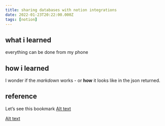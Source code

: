 ```yaml
---
title: sharing databases with notion integrations
date: 2022-01-23T20:22:00.000Z
tags: [notion]
---
```

## what i learned
everything can be done from my phone

## how i learned
I wonder if the _markdown_ works - or **how** it looks like in the json returned.

## reference
Let’s see this bookmark
[Alt text](https://GitHub.com/chekos/til-notion-integration)

[Alt text](https://developers.notion.com/reference/post-database-query)